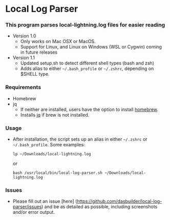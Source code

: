 # Local Log Parser

### This program parses local-lightning.log files for easier reading

- Version 1.0
    - Only works on Mac OSX or MacOS.
    - Support for Linux, and Linux on Windows (WSL or Cygwin) coming in future releases
- Version 1.1
	- Updated setup.sh to detect different shell types (bash and zsh)
	- Adds alias to either `~/.bash_profile` or `~/.zshrc`, depending on $SHELL type. 

### Requirements

- Homebrew
- jq
    - If neither are installed, users have the option to install [homebrew](https://brew.sh/).
    - Installs [jq](https://stedolan.github.io/jq/) if brew is not installed.

### Usage
- After installation, the script sets up an alias in either `~/.zshrc` or `~/.bash_profile`. 
	Some examples:  
	```
	lp ~/Downloads/local-lightning.log
	```
	or 
	```
	bash /usr/local/bin/local-log-parser.sh ~/Downloads/local-lightning.log
	```

### Issues
- Please fill out an issue [here] (https://github.com/dasbuilder/local-log-parser/issues) and be as detailed as possible, including screenshots and/or error output. 